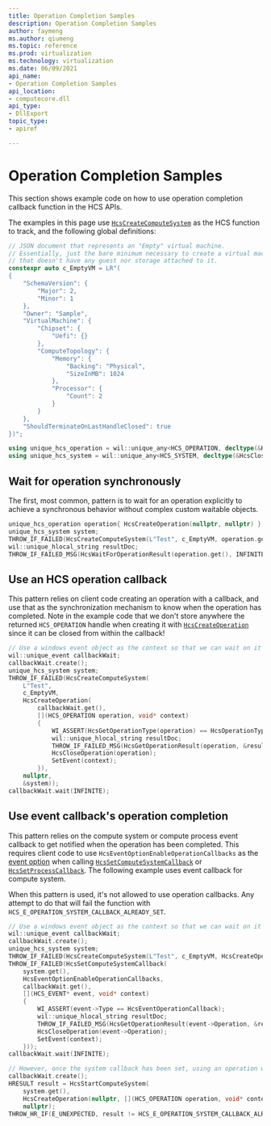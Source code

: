 ```yaml
---
title: Operation Completion Samples
description: Operation Completion Samples
author: faymeng
ms.author: qiumeng
ms.topic: reference
ms.prod: virtualization
ms.technology: virtualization
ms.date: 06/09/2021
api_name:
- Operation Completion Samples
api_location:
- computecore.dll
api_type:
- DllExport
topic_type: 
- apiref

---
```


# Operation Completion Samples

This section shows example code on how to use operation completion callback function in the HCS APIs.


The examples in this page use [`HcsCreateComputeSystem`](./HcsCreateComputeSystem.md) as the HCS function to track, and the following global definitions:

```cpp
// JSON document that represents an "Empty" virtual machine.
// Essentially, just the bare minimum necessary to create a virtual machine
// that doesn't have any guest nor storage attached to it.
constexpr auto c_EmptyVM = LR"(
{
    "SchemaVersion": {
        "Major": 2,
        "Minor": 1
    },
    "Owner": "Sample",
    "VirtualMachine": {
        "Chipset": {
            "Uefi": {}
        },
        "ComputeTopology": {
            "Memory": {
                "Backing": "Physical",
                "SizeInMB": 1024
            },
            "Processor": {
                "Count": 2
            }
        }
    },
    "ShouldTerminateOnLastHandleClosed": true
})";

using unique_hcs_operation = wil::unique_any<HCS_OPERATION, decltype(&HcsCloseOperation), HcsCloseOperation>;
using unique_hcs_system = wil::unique_any<HCS_SYSTEM, decltype(&HcsCloseComputeSystem), HcsCloseComputeSystem>;
```

## Wait for operation synchronously

The first, most common, pattern is to wait for an operation explicitly to achieve a synchronous behavior without complex custom waitable objects.

```cpp
unique_hcs_operation operation{ HcsCreateOperation(nullptr, nullptr) };
unique_hcs_system system;
THROW_IF_FAILED(HcsCreateComputeSystem(L"Test", c_EmptyVM, operation.get(), nullptr, &system));
wil::unique_hlocal_string resultDoc;
THROW_IF_FAILED_MSG(HcsWaitForOperationResult(operation.get(), INFINITE, &resultDoc), "%ws", resultDoc.get());
```


## Use an HCS operation callback

This pattern relies on client code creating an operation with a callback, and use that as the synchronization mechanism to know when the operation has completed. Note in the example code that we don't store anywhere the returned `HCS_OPERATION` handle when creating it with [`HcsCreateOperation`](./HcsCreateOperation.md) since it can be closed from within the callback!

```cpp
// Use a windows event object as the context so that we can wait on it
wil::unique_event callbackWait;
callbackWait.create();
unique_hcs_system system;
THROW_IF_FAILED(HcsCreateComputeSystem(
    L"Test",
    c_EmptyVM,
    HcsCreateOperation(
        callbackWait.get(),
        [](HCS_OPERATION operation, void* context)
        {
            WI_ASSERT(HcsGetOperationType(operation) == HcsOperationTypeCreate);
            wil::unique_hlocal_string resultDoc;
            THROW_IF_FAILED_MSG(HcsGetOperationResult(operation, &resultDoc), "%ws", resultDoc.get());
            HcsCloseOperation(operation);
            SetEvent(context);
        }),
    nullptr,
    &system));
callbackWait.wait(INFINITE);
```


## Use event callback's operation completion

This pattern relies on the compute system or compute process event callback to get notified when the operation has been completed. This requires client code to use `HcsEventOptionEnableOperationCallbacks` as the [event option](./HCS_EVENT_OPTIONS.md) when calling [`HcsSetComputeSystemCallback`](./HcsSetComputeSystemCallback.md) or [`HcsSetProcessCallback`](./HcsSetProcessCallback.md). The following example uses event callback for compute system.

When this pattern is used, it's not allowed to use operation callbacks. Any attempt to do that will fail the function with `HCS_E_OPERATION_SYSTEM_CALLBACK_ALREADY_SET`.

```cpp
// Use a windows event object as the context so that we can wait on it
wil::unique_event callbackWait;
callbackWait.create();
unique_hcs_system system;
THROW_IF_FAILED(HcsCreateComputeSystem(L"Test", c_EmptyVM, HcsCreateOperation(nullptr, nullptr), nullptr, &system));
THROW_IF_FAILED(HcsSetComputeSystemCallback(
    system.get(),
    HcsEventOptionEnableOperationCallbacks,
    callbackWait.get(),
    [](HCS_EVENT* event, void* context)
    {
        WI_ASSERT(event->Type == HcsEventOperationCallback);
        wil::unique_hlocal_string resultDoc;
        THROW_IF_FAILED_MSG(HcsGetOperationResult(event->Operation, &resultDoc), "%ws", resultDoc.get());
        HcsCloseOperation(event->Operation);
        SetEvent(context);
    }));
callbackWait.wait(INFINITE);

// However, once the system callback has been set, using an operation with callback fails!
callbackWait.create();
HRESULT result = HcsStartComputeSystem(
    system.get(),
    HcsCreateOperation(nullptr, [](HCS_OPERATION operation, void* context){}),
    nullptr);
THROW_HR_IF(E_UNEXPECTED, result != HCS_E_OPERATION_SYSTEM_CALLBACK_ALREADY_SET);
```
